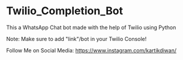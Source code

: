 # Twilio_Completion_Bot

This a WhatsApp Chat bot made with the help of Twilio using Python

Note: Make sure to add "link"/bot in your Twilio Console!

Follow Me on Social Media: https://www.instagram.com/kartikdiwan/
